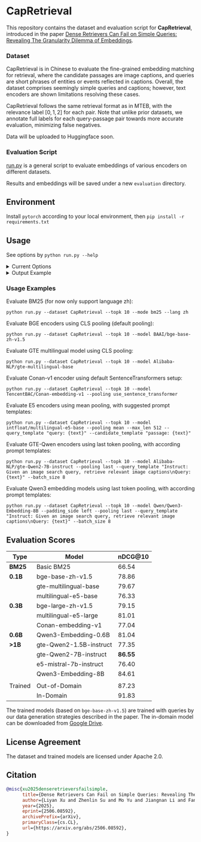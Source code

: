# CapRetrieval

This repository contains the dataset and evaluation script for **CapRetrieval**, introduced in the paper [Dense Retrievers Can Fail on Simple Queries: Revealing The Granularity Dilemma of Embeddings](https://arxiv.org/abs/2506.08592).

### Dataset

CapRetrieval is in Chinese to evaluate the fine-grained embedding matching for retrieval, where the candidate passages are image captions, and queries are short phrases of entities or events reflected in captions.
Overall, the dataset comprises seemingly simple queries and captions; however, text encoders are shown limitations resolving these cases.

CapRetrieval follows the same retrieval format as in MTEB, with the relevance label $[0,1,2]$ for each pair. Note that unlike prior datasets, we annotate full labels for each query-passage pair towards more accurate evaluation, minimizing false negatives.

Data will be uploaded to Huggingface soon.

### Evaluation Script

[run.py](run.py) is a general script to evaluate embeddings of various encoders on different datasets.

Results and embeddings will be saved under a new `evaluation` directory.


## Environment

Install `pytorch` according to your local environment, then `pip install -r requirements.txt`


## Usage

See options by `python run.py --help`

<details>
  <summary>Current Options</summary>

```
options:
  -h, --help            show this help message and exit
  --dataset DATASET     Dataset name
  --lang {en,zh}        Dataset language (for BM25)
  --mode {dense,bm25}   Search mode
  --model MODEL         HF model name or path
  --device_map DEVICE_MAP
                        Set model device map explicitly
  --max_len MAX_LEN     Max seq length
  --pooling {cls,mean,last,use_sentence_transformer}
                        Encoder pooling style
  --disable_normalization
                        Disable embedding normalization
  --query_template QUERY_TEMPLATE
                        Prompt template for query
  --candidate_template CANDIDATE_TEMPLATE
                        Prompt template for candidate
  --padding_side {left,right}
                        Tokenizer padding side
  --threshold THRESHOLD
                        Use results under distance threshold for evaluation
  --topk TOPK           Use top k results for evaluation
  --batch_size BATCH_SIZE
                        Eval batch size
  --result_path RESULT_PATH
                        Compute metrics of existing results directly
```
</details>

<details>
  <summary>Output Example</summary>

```
Search: 100%|██████████| 404/404 [00:00<00:00, 5315.29it/s]
Metrics for dataset CapRetrieval:
Query evaluation: reciprocal_rank @top10 = 88.70
Query evaluation: average_precision @top10 = 82.91
Query evaluation: ndcg @top10 = 78.86
Query evaluation: hit @top10 = 92.08
Query evaluation: query_precision = 38.22
Query evaluation: query_recall = 68.71
Query evaluation: pair_precision = 38.22
Query evaluation: pair_recall = 32.97
Query evaluation: query_f1 = 49.12
Query evaluation: query_f2 = 59.25
Query evaluation: pair_f1 = 35.40
Query evaluation: pair_f2 = 33.90

Saved 404 query results to evaluation/results.CapRetrieval.bge-base-zh-v1.5.top10.json
Saved report to evaluation/report.CapRetrieval.bge-base-zh-v1.5.top10.json
```
</details>

### Usage Examples

Evaluate BM25 (for now only support language zh):

`python run.py --dataset CapRetrieval --topk 10 --mode bm25 --lang zh`

Evaluate BGE encoders using CLS pooling (default pooling):

`python run.py --dataset CapRetrieval --topk 10 --model BAAI/bge-base-zh-v1.5`

Evaluate GTE multilingual model using CLS pooling:

`python run.py --dataset CapRetrieval --topk 10 --model Alibaba-NLP/gte-multilingual-base`

Evaluate Conan-v1 encoder using default SentenceTransformers setup:

`python run.py --dataset CapRetrieval --topk 10 --model TencentBAC/Conan-embedding-v1 --pooling use_sentence_transformer`

Evaluate E5 encoders using mean pooling, with suggested prompt templates:

`python run.py --dataset CapRetrieval --topk 10 --model intfloat/multilingual-e5-base --pooling mean --max_len 512 --query_template "query: {text}" --candidate_template "passage: {text}"`

Evaluate GTE-Qwen encoders using last token pooling, with according prompt templates:
    
`python run.py --dataset CapRetrieval --topk 10 --model Alibaba-NLP/gte-Qwen2-7B-instruct --pooling last --query_template "Instruct: Given an image search query, retrieve relevant image captions\nQuery: {text}" --batch_size 8`

Evaluate Qwen3 embedding models using last token pooling, with according prompt templates:

`python run.py --dataset CapRetrieval --topk 10 --model Qwen/Qwen3-Embedding-8B --padding_side left --pooling last --query_template "Instruct: Given an image search query, retrieve relevant image captions\nQuery: {text}" --batch_size 8`


## Evaluation Scores

| Type     | Model                   | nDCG@10   |
|----------|-------------------------|-----------|
| **BM25** | Basic BM25              | 66.54     |
| **0.1B** | bge-base-zh-v1.5        | 78.86     |
|          | gte-multilingual-base   | 79.67     |
|          | multilingual-e5-base    | 76.33     |
| **0.3B** | bge-large-zh-v1.5       | 79.15     |
|          | multilingual-e5-large   | 81.01     |
|          | Conan-embedding-v1      | 77.04     |
| **0.6B** | Qwen3-Embedding-0.6B    | 81.04     |
| **>1B**  | gte-Qwen2-1.5B-instruct | 77.35     |
|          | gte-Qwen2-7B-instruct   | **86.55** |
|          | e5-mistral-7b-instruct  | 76.40     |
|          | Qwen3-Embedding-8B      | 84.61     |
|          |                         |           |
| Trained  | Out-of-Domain           | 87.23     |
|          | In-Domain               | 91.83     |


The trained models (based on `bge-base-zh-v1.5`) are trained with queries by our data generation strategies described in the paper. The in-domain model can be downloaded from [Google Drive](https://drive.google.com/drive/folders/1l2pvELMQPKjhAasNGaY7d14jMK0iCRhj).


## License Agreement

The dataset and trained models are licensed under Apache 2.0. 


## Citation

```bibtex
@misc{xu2025denseretrieversfailsimple,
      title={Dense Retrievers Can Fail on Simple Queries: Revealing The Granularity Dilemma of Embeddings}, 
      author={Liyan Xu and Zhenlin Su and Mo Yu and Jiangnan Li and Fandong Meng and Jie Zhou},
      year={2025},
      eprint={2506.08592},
      archivePrefix={arXiv},
      primaryClass={cs.CL},
      url={https://arxiv.org/abs/2506.08592}, 
}
```
